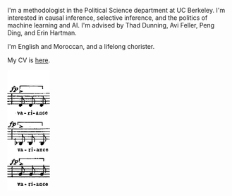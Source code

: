 

I'm a methodologist in the Political Science department at UC Berkeley. 
I'm interested in causal inference, selective inference, and the politics of machine learning and AI. 
I'm advised by Thad Dunning, Avi Feller, Peng Ding, and Erin Hartman. 

I'm English and Moroccan, and a lifelong chorister. 

My CV is [here](files/Adam_Bouyamourn_Curriculum_Vitae-1.pdf).


<img src="variance.png"/>
